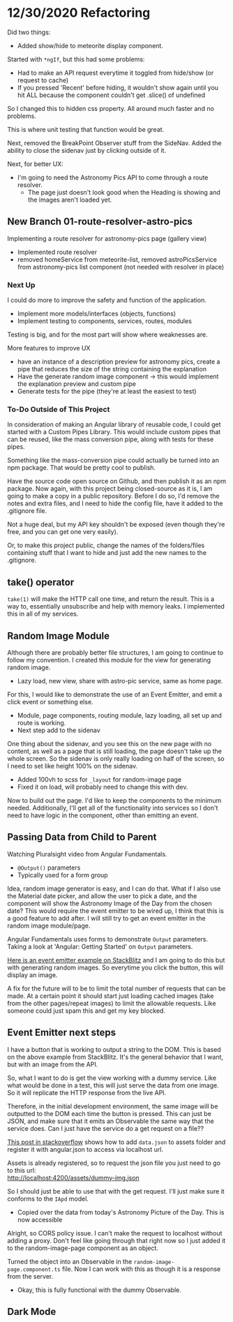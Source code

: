 # 12/30/2020 Refactoring

Did two things:

- Added show/hide to meteorite display component.  

Started with `*ngIf`, but this had some problems:

- Had to make an API request everytime it toggled from hide/show (or request to cache)
- If you pressed 'Recent' before hiding, it wouldn't show again until you hit ALL because the component couldn't get .slice() of undefined  

So I changed this to hidden css property.
All around much faster and no problems.  

This is where unit testing that function would be great.  

Next, removed the BreakPoint Observer stuff from the SideNav.
Added the ability to close the sidenav just by clicking outside of it.  

Next, for better UX:

- I'm going to need the Astronomy Pics API to come through a route resolver.
  - The page just doesn't look good when the Heading is showing and the images aren't loaded yet.

## New Branch 01-route-resolver-astro-pics

Implementing a route resolver for astronomy-pics page (gallery view)  

- Implemented route resolver
- removed homeService from meteorite-list, removed astroPicsService from astronomy-pics list component (not needed with resolver in place)

### Next Up

I could do more to improve the safety and function of the application.

- Implement more models/interfaces (objects, functions)
- Implement testing to components, services, routes, modules  

Testing is big, and for the most part will show where weaknesses are.  

More features to improve UX

- have an instance of a description preview for astronomy pics, create a pipe that reduces the size of the string containing the explanation
- Have the generate random image component -> this would implement the explanation preview and custom pipe
- Generate tests for the pipe (they're at least the easiest to test)  

### To-Do Outside of This Project

In consideration of making an Angular library of reusable code, I could get started with a Custom Pipes Library.
This would include custom pipes that can be reused, like the mass conversion pipe, along with tests for these pipes.  

Something like the mass-conversion pipe could actually be turned into an npm package.
That would be pretty cool to publish.  

Have the source code open source on Github, and then publish it as an npm package.
Now again, with this project being closed-source as it is, I am going to make a copy in a public repository.
Before I do so, I'd remove the notes and extra files, and I need to hide the config file, have it added to the .gitignore file.  

Not a huge deal, but my API key shouldn't be exposed (even though they're free, and you can get one very easily).  

Or, to make this project public, change the names of the folders/files containing stuff that I want to hide and just add the new names to the .gitignore.

## take() operator

`take(1)` will make the HTTP call one time, and return the result.
This is a way to, essentially unsubscribe and help with memory leaks.
I implemented this in all of my services.

## Random Image Module

Although there are probably better file structures, I am going to continue to follow my convention.
I created this module for the view for generating random image.

- Lazy load, new view, share with astro-pic service, same as home page.  

For this, I would like to demonstrate the use of an Event Emitter, and emit a click event or something else.

- Module, page components, routing module, lazy loading, all set up and route is working.
- Next step add to the sidenav  

One thing about the sidenav, and you see this on the new page with no content, as well as a page that is still loading, the page doesn't take up the whole screen.
So the sidenav is only really loading on half of the screen, so I need to set like height 100% on the sidenav.

- Added 100vh to scss for `_layout` for random-image page
- Fixed it on load, will probably need to change this with dev.  

Now to build out the page.
I'd like to keep the components to the minimum needed.
Additionally, I'll get all of the functionality into services so I don't need to have logic in the component, other than emitting an event.

## Passing Data from Child to Parent

Watching Pluralsight video from Angular Fundamentals.

- `@Output()` parameters
- Typically used for a form group  

Idea, random image generator is easy, and I can do that.
What if I also use the Material date picker, and allow the user to pick a date, and the component will show the Astronomy Image of the Day from the chosen date?
This would require the event emitter to be wired up, I think that this is a good feature to add after.
I will still try to get an event emitter in the random image module/page.  

Angular Fundamentals uses forms to demonstrate `Output` parameters.
Taking a look at 'Angular: Getting Started' on `Output` parameters.  

[Here is an event emitter example on StackBlitz](https://stackblitz.com/edit/so-angular-event-emitter) and I am going to do this but with generating random images.
So everytime you click the button, this will display an image.  

A fix for the future will to be to limit the total number of requests that can be made.
At a certain point it should start just loading cached images (take from the other pages/repeat images) to limit the allowable requests.
Like someone could just spam this and get my key blocked.

## Event Emitter next steps

I have a button that is working to output a string to the DOM.
This is based on the above example from StackBlitz.
It's the general behavior that I want, but with an image from the API.  

So, what I want to do is get the view working with a dummy service.
Like what would be done in a test, this will just serve the data from one image.
So it will replicate the HTTP response from the live API.  

Therefore, in the initial development environment, the same image will be outputted to the DOM each time the button is pressed.
This can just be JSON, and make sure that it emits an Observable the same way that the service does.
Can I just have the service do a get request on a file??  

[This post in stackoverflow](https://stackoverflow.com/questions/44042223/load-json-from-local-file-with-http-get-in-angular-2) shows how to add `data.json` to assets folder and register it with angular.json to access via localhost url.  

Assets is already registered, so to request the json file you just need to go to this url:  
<http://localhost:4200/assets/dummy-img.json>  

So I should just be able to use that with the get request.
I'll just make sure it conforms to the `IApd` model.  

- Copied over the data from today's Astronomy Picture of the Day. This is now accessible  

Alright, so CORS policy issue.
I can't make the request to localhost without adding a proxy.
Don't feel like going through that right now so I just added it to the random-image-page component as an object.  

Turned the object into an Observable in the `random-image-page.component.ts` file.
Now I can work with this as though it is a response from the server.

- Okay, this is fully functional with the dummy Observable.

## Dark Mode
